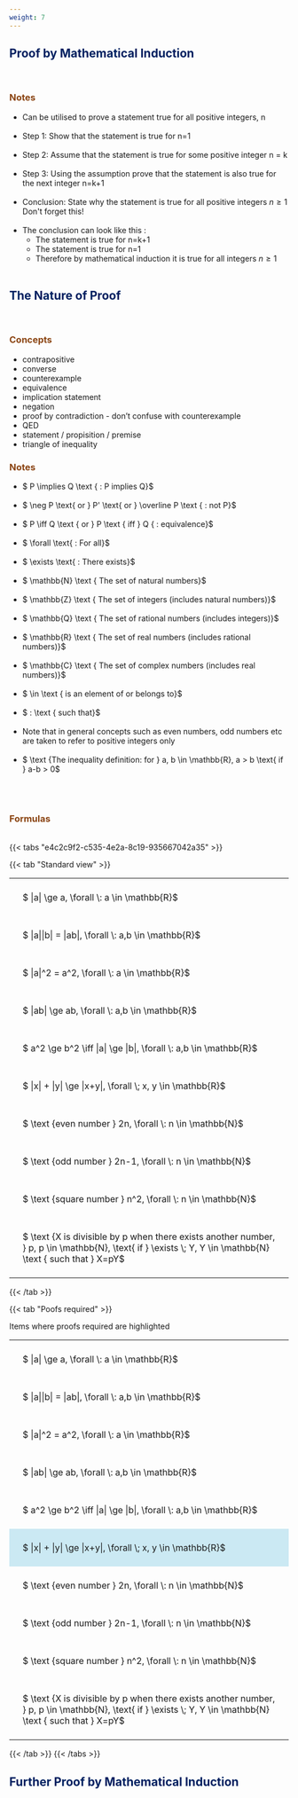 ```yaml
---
weight: 7
---
```


## <span style="color:RGB(0,32,96"> Proof by Mathematical Induction </span> 
<br>

### <span style="color:RGB(139,69,19)">  Notes </span>


* Can be utilised to prove a statement true for all positive integers, n
<BR><BR>
* Step 1: Show that the statement is true for n=1
<BR><BR>
* Step 2: Assume that the statement is true for some positive integer n = k
<BR><BR>
* Step 3: Using the assumption prove that the statement is also true for the next integer n=k+1
<BR><BR>
* Conclusion: State why the statement is true for all positive integers $n \ge 1$  Don't forget this!
<BR><BR>
* The conclusion can look like this :
    * The statement is true for n=k+1
    * The statement is true for n=1
    * Therefore by mathematical induction it is true for all integers $n \ge 1$
<BR><BR>


## <span style="color:RGB(0,32,96"> The Nature of Proof </span> 
<br>

### <span style="color:RGB(139,69,19)"> Concepts  </span>


* contrapositive
* converse
* counterexample
* equivalence
* implication statement
* negation
* proof by contradiction - don’t confuse with counterexample
* QED
* statement / propisition / premise
* triangle of inequality


### <span style="color:RGB(139,69,19)">  Notes </span>


* $ P \implies Q \text { : P implies Q}$
<BR><BR>
* $ \neg P \text{ or } P' \text{ or }  \overline P \text { : not P}$
<BR><BR>
* $ P \iff Q \text { or } P \text { iff } Q { : equivalence}$
<BR><BR>
* $ \forall \text{ : For all}$
<BR><BR>
* $ \exists \text{ : There exists}$
<BR><BR>
* $ \mathbb{N} \text { The set of natural numbers}$
<BR><BR>
* $ \mathbb{Z}  \text { The set of integers (includes natural numbers)}$
<BR><BR>
* $ \mathbb{Q}  \text { The set of rational numbers (includes integers)}$
<BR><BR>
* $ \mathbb{R}  \text { The set of real numbers (includes rational numbers)}$
<BR><BR>
* $ \mathbb{C}  \text { The set of complex numbers (includes real numbers)}$
<BR><BR>
* $ \in  \text { is an element of or belongs to}$
<BR><BR>
* $ :  \text { such that}$
<BR><BR>
* Note that in general concepts such as even numbers, odd numbers etc are taken to refer to positive integers only
<BR><BR>
* $ \text {The inequality definition: for } a, b \in \mathbb{R}, a > b \text{ if } a-b > 0$
<BR><BR>



<br>


###  <span style="color:RGB(139,69,19)"> Formulas </span>
<br>
{{< tabs "e4c2c9f2-c535-4e2a-8c19-935667042a35" >}}

{{< tab "Standard view" >}}

<style type="text/css">
#T_e7ec3 th.col_heading {
  text-align: left;
  font-size: 1em;
}
#T_e7ec3 td {
  text-align: left;
  font-size: 1em;
  padding: 1.5em;
}
</style>
<table id="T_e7ec3">
  <thead>
  </thead>
  <tbody>
    <tr>
      <td id="T_e7ec3_row0_col0" class="data row0 col0" >$ |a| \ge a,  \forall \: a \in \mathbb{R}$</td>
    </tr>
    <tr>
      <td id="T_e7ec3_row1_col0" class="data row1 col0" >$ |a||b| = |ab|,  \forall \: a,b \in \mathbb{R}$</td>
    </tr>
    <tr>
      <td id="T_e7ec3_row2_col0" class="data row2 col0" >$ |a|^2 = a^2,  \forall \: a \in \mathbb{R}$</td>
    </tr>
    <tr>
      <td id="T_e7ec3_row3_col0" class="data row3 col0" >$ |ab| \ge ab,  \forall \: a,b \in \mathbb{R}$</td>
    </tr>
    <tr>
      <td id="T_e7ec3_row4_col0" class="data row4 col0" >$ a^2 \ge b^2 \iff |a| \ge |b|,  \forall \: a,b \in \mathbb{R}$</td>
    </tr>
    <tr>
      <td id="T_e7ec3_row5_col0" class="data row5 col0" >$ |x| + |y| \ge |x+y|, \forall \; x, y \in \mathbb{R}$</td>
    </tr>
    <tr>
      <td id="T_e7ec3_row6_col0" class="data row6 col0" >$ \text {even number } 2n, \forall \: n \in \mathbb{N}$</td>
    </tr>
    <tr>
      <td id="T_e7ec3_row7_col0" class="data row7 col0" >$ \text {odd number } 2n-1, \forall \: n \in \mathbb{N}$</td>
    </tr>
    <tr>
      <td id="T_e7ec3_row8_col0" class="data row8 col0" >$ \text {square number } n^2, \forall \: n \in \mathbb{N}$</td>
    </tr>
    <tr>
      <td id="T_e7ec3_row9_col0" class="data row9 col0" >$ \text {X is divisible by p when there exists another number, } p, p \in \mathbb{N}, \text{ if } \exists \; Y, Y \in \mathbb{N} \text { such that } X=pY$</td>
    </tr>
  </tbody>
</table>
{{< /tab >}}

{{< tab "Poofs required" >}}

Items where proofs required are highlighted 
<br>
<style type="text/css">
#T_ce5fe th.col_heading {
  text-align: left;
  font-size: 1em;
}
#T_ce5fe td {
  text-align: left;
  font-size: 1em;
  padding: 1.5em;
}
#T_ce5fe_row0_col0, #T_ce5fe_row1_col0, #T_ce5fe_row2_col0, #T_ce5fe_row3_col0, #T_ce5fe_row4_col0, #T_ce5fe_row6_col0, #T_ce5fe_row7_col0, #T_ce5fe_row8_col0, #T_ce5fe_row9_col0 {
  background-color: rgba(0,0,0,0);
}
#T_ce5fe_row5_col0 {
  background-color: rgba(0,150,200, 0.2);
}
</style>
<table id="T_ce5fe">
  <thead>
  </thead>
  <tbody>
    <tr>
      <td id="T_ce5fe_row0_col0" class="data row0 col0" >$ |a| \ge a,  \forall \: a \in \mathbb{R}$</td>
    </tr>
    <tr>
      <td id="T_ce5fe_row1_col0" class="data row1 col0" >$ |a||b| = |ab|,  \forall \: a,b \in \mathbb{R}$</td>
    </tr>
    <tr>
      <td id="T_ce5fe_row2_col0" class="data row2 col0" >$ |a|^2 = a^2,  \forall \: a \in \mathbb{R}$</td>
    </tr>
    <tr>
      <td id="T_ce5fe_row3_col0" class="data row3 col0" >$ |ab| \ge ab,  \forall \: a,b \in \mathbb{R}$</td>
    </tr>
    <tr>
      <td id="T_ce5fe_row4_col0" class="data row4 col0" >$ a^2 \ge b^2 \iff |a| \ge |b|,  \forall \: a,b \in \mathbb{R}$</td>
    </tr>
    <tr>
      <td id="T_ce5fe_row5_col0" class="data row5 col0" >$ |x| + |y| \ge |x+y|, \forall \; x, y \in \mathbb{R}$</td>
    </tr>
    <tr>
      <td id="T_ce5fe_row6_col0" class="data row6 col0" >$ \text {even number } 2n, \forall \: n \in \mathbb{N}$</td>
    </tr>
    <tr>
      <td id="T_ce5fe_row7_col0" class="data row7 col0" >$ \text {odd number } 2n-1, \forall \: n \in \mathbb{N}$</td>
    </tr>
    <tr>
      <td id="T_ce5fe_row8_col0" class="data row8 col0" >$ \text {square number } n^2, \forall \: n \in \mathbb{N}$</td>
    </tr>
    <tr>
      <td id="T_ce5fe_row9_col0" class="data row9 col0" >$ \text {X is divisible by p when there exists another number, } p, p \in \mathbb{N}, \text{ if } \exists \; Y, Y \in \mathbb{N} \text { such that } X=pY$</td>
    </tr>
  </tbody>
</table>
{{< /tab >}}
{{< /tabs >}}

## <span style="color:RGB(0,32,96"> Further Proof by Mathematical Induction </span> 
<br>